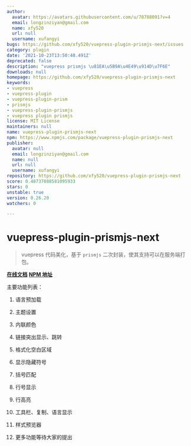 ```yaml
---
author:
  avatar: https://avatars.githubusercontent.com/u/78788091?v=4
  email: longzinziyan@gmail.com
  name: xfy520
  url: null
  username: xufangyi
bugs: https://github.com/xfy520/vuepress-plugin-prismjs-next/issues
category: plugin
date: '2021-10-23T13:50:48.491Z'
deprecated: false
description: "vuepress prismjs \u81EA\u5B9A\u4E49\u914D\u7F6E"
downloads: null
homepage: https://github.com/xfy520/vuepress-plugin-prismjs-next
keywords:
- vuepress
- vuepress-plugin
- vuepress-plugin-prism
- prismjs
- vuepress-plugin-prismjs
- vuepress plugin prismjs
license: MIT License
maintainers: null
name: vuepress-plugin-prismjs-next
npm: https://www.npmjs.com/package/vuepress-plugin-prismjs-next
publisher:
  avatar: null
  email: longzinziyan@gmail.com
  name: null
  url: null
  username: xufangyi
repository: https://github.com/xfy520/vuepress-plugin-prismjs-next
score: 0.48737088581095933
stars: 0
unstable: true
version: 0.26.20
watchers: 0

---
```


# vuepress-plugin-prismjs-next

> vuepress 代码美化，基于 `prismjs` 二次封装，使其支持可以在服务端打包。

**[在线文档](https://doc.wssio.com/opensource/vuepress-plugin-prismjs-next/)**
  **[NPM 地址](https://www.npmjs.com/package/vuepress-plugin-prismjs-next)**

主要功能列表：

1. 语言预加载

2. 主题设置

3. 内联颜色

4. 链接突出显示、跳转

5. 格式化空白区域

6. 显示隐藏符号

7. 括号匹配

8. 行号显示

9. 行高亮

10. 工具栏、复制、语言显示

11. 样式预览器

12. 更多功能等待大家的提出
